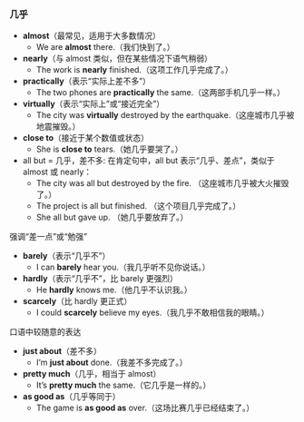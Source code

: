 ### 几乎

- **almost**（最常见，适用于大多数情况）  
  - We are **almost** there.（我们快到了。）  
- **nearly**（与 almost 类似，但在某些情况下语气稍弱）  
  - The work is **nearly** finished.（这项工作几乎完成了。）  
- **practically**（表示“实际上差不多”）  
  - The two phones are **practically** the same.（这两部手机几乎一样。）  
- **virtually**（表示“实际上”或“接近完全”）  
  - The city was **virtually** destroyed by the earthquake.（这座城市几乎被地震摧毁。）  
- **close to**（接近于某个数值或状态）  
  - She is **close to** tears.（她几乎要哭了。）  
- all but = 几乎，差不多: 在肯定句中，all but 表示“几乎、差点”，类似于 almost 或 nearly：
  - The city was all but destroyed by the fire.  （这座城市几乎被大火摧毁了。）
  - The project is all but finished.  （这个项目几乎完成了。）
  - She all but gave up.  （她几乎要放弃了。）

强调“差一点”或“勉强”
- **barely**（表示“几乎不”）  
  - I can **barely** hear you.（我几乎听不见你说话。）  
- **hardly**（表示“几乎不”，比 barely 更强烈）  
  - He **hardly** knows me.（他几乎不认识我。）  
- **scarcely**（比 hardly 更正式）  
  - I could **scarcely** believe my eyes.（我几乎不敢相信我的眼睛。）  

口语中较随意的表达
- **just about**（差不多）  
  - I’m **just about** done.（我差不多完成了。）  
- **pretty much**（几乎，相当于 almost）  
  - It’s **pretty much** the same.（它几乎是一样的。）  
- **as good as**（几乎等同于）  
  - The game is **as good as** over.（这场比赛几乎已经结束了。）  

